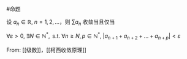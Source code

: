 #命题 

设 $a_{n}\in \mathbb{R},\;n=1,2,\dots$，则 $\sum a_{n}$ 收敛当且仅当

$\forall \varepsilon>0,\;\exists N\in \mathbb{N}^{*},\text{ s.t. } \forall n\geq N,p \in \mathbb{N}^{*},\; |a_{n+1}+a_{n+2}+\dots+a_{n+p}|<\varepsilon$

From: [[级数]]，[[柯西收敛原理]]